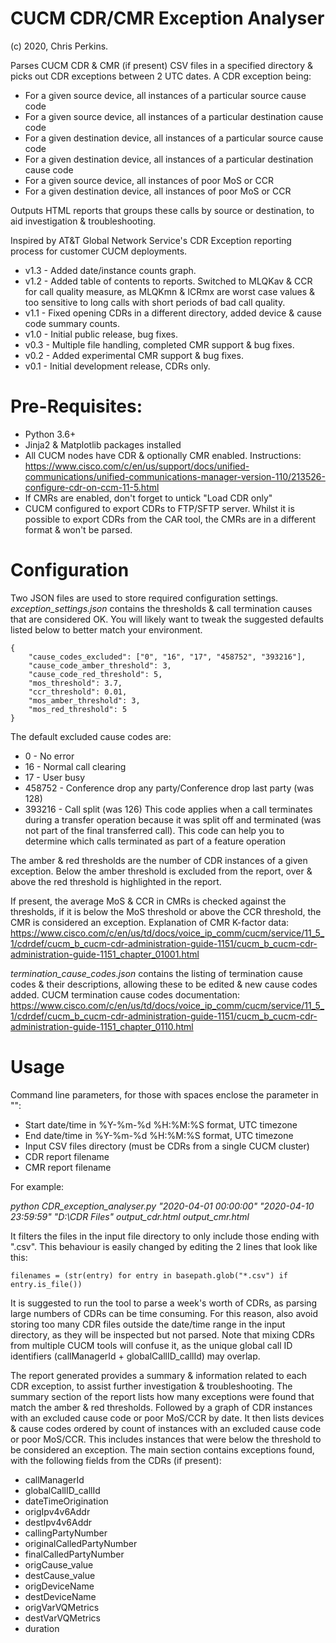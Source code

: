 # CUCM CDR/CMR Exception Analyser

(c) 2020, Chris Perkins.


Parses CUCM CDR & CMR (if present) CSV files in a specified directory & picks out CDR exceptions between 2 UTC dates. A CDR exception being:
* For a given source device, all instances of a particular source cause code
* For a given source device, all instances of a particular destination cause code
* For a given destination device, all instances of a particular source cause code
* For a given destination device, all instances of a particular destination cause code
* For a given source device, all instances of poor MoS or CCR
* For a given destination device, all instances of poor MoS or CCR

Outputs HTML reports that groups these calls by source or destination, to aid investigation & troubleshooting.

Inspired by AT&T Global Network Service's CDR Exception reporting process for customer CUCM deployments.

* v1.3 - Added date/instance counts graph.
* v1.2 - Added table of contents to reports. Switched to MLQKav & CCR for call quality measure, as MLQKmn & ICRmx are worst case values & too sensitive to long calls with short periods of bad call quality.
* v1.1 - Fixed opening CDRs in a different directory, added device & cause code summary counts.
* v1.0 - Initial public release, bug fixes.
* v0.3 - Multiple file handling, completed CMR support & bug fixes.
* v0.2 - Added experimental CMR support & bug fixes.
* v0.1 - Initial development release, CDRs only.


# Pre-Requisites:
* Python 3.6+
* Jinja2 & Matplotlib packages installed
* All CUCM nodes have CDR & optionally CMR enabled. Instructions: https://www.cisco.com/c/en/us/support/docs/unified-communications/unified-communications-manager-version-110/213526-configure-cdr-on-ccm-11-5.html
* If CMRs are enabled, don't forget to untick "Load CDR only"
* CUCM configured to export CDRs to FTP/SFTP server. Whilst it is possible to export CDRs from the CAR tool, the CMRs are in a different format & won't be parsed.

# Configuration
Two JSON files are used to store required configuration settings.
_exception_settings.json_ contains the thresholds & call termination causes that are considered OK. You will likely want to tweak the suggested defaults listed below to better match your environment.

```
{
	"cause_codes_excluded": ["0", "16", "17", "458752", "393216"],
	"cause_code_amber_threshold": 3,
	"cause_code_red_threshold": 5,
	"mos_threshold": 3.7,
	"ccr_threshold": 0.01,
	"mos_amber_threshold": 3,
	"mos_red_threshold": 5
}
```

The default excluded cause codes are:
* 0 - No error
* 16 - Normal call clearing
* 17 - User busy
* 458752 - Conference drop any party/Conference drop last party (was 128)
* 393216 - Call split (was 126) This code applies when a call terminates during a transfer operation because it was split off and terminated (was not part of the final transferred call). This code can help you to determine which calls terminated as part of a feature operation

The amber & red thresholds are the number of CDR instances of a given exception. Below the amber threshold is excluded from the report, over & above the red threshold is highlighted in the report.

If present, the average MoS & CCR in CMRs is checked against the thresholds, if it is below the MoS threshold or above the CCR threshold, the CMR is considered an exception.
Explanation of CMR K-factor data: https://www.cisco.com/c/en/us/td/docs/voice_ip_comm/cucm/service/11_5_1/cdrdef/cucm_b_cucm-cdr-administration-guide-1151/cucm_b_cucm-cdr-administration-guide-1151_chapter_01001.html

_termination_cause_codes.json_ contains the listing of termination cause codes & their descriptions, allowing these to be edited & new cause codes added. CUCM termination cause codes documentation: https://www.cisco.com/c/en/us/td/docs/voice_ip_comm/cucm/service/11_5_1/cdrdef/cucm_b_cucm-cdr-administration-guide-1151/cucm_b_cucm-cdr-administration-guide-1151_chapter_0110.html

# Usage
Command line parameters, for those with spaces enclose the parameter in "":

* Start date/time in %Y-%m-%d %H:%M:%S format, UTC timezone
* End date/time in %Y-%m-%d %H:%M:%S format, UTC timezone
* Input CSV files directory (must be CDRs from a single CUCM cluster)
* CDR report filename
* CMR report filename

For example:

_python CDR_exception_analyser.py "2020-04-01 00:00:00" "2020-04-10 23:59:59" "D:\CDR Files" output_cdr.html output_cmr.html_

It filters the files in the input file directory to only include those ending with ".csv". This behaviour is easily changed by editing the 2 lines that look like this:
```
filenames = (str(entry) for entry in basepath.glob("*.csv") if entry.is_file())
```

It is suggested to run the tool to parse a week's worth of CDRs, as parsing large numbers of CDRs can be time consuming. For this reason, also avoid storing too many CDR files outside the date/time range in the input directory, as they will be inspected but not parsed. Note that mixing CDRs from multiple CUCM tools will confuse it, as the unique global call ID identifiers (callManagerId + globalCallID_callId) may overlap.

The report generated provides a summary & information related to each CDR exception, to assist further investigation & troubleshooting.
The summary section of the report lists how many exceptions were found that match the amber & red thresholds. Followed by a graph of CDR instances with an excluded cause code or poor MoS/CCR by date. It then lists devices & cause codes ordered by count of instances with an excluded cause code or poor MoS/CCR. This includes instances that were below the threshold to be considered an exception.
The main section contains exceptions found, with the following fields from the CDRs (if present):

* callManagerId
* globalCallID_callId
* dateTimeOrigination
* origIpv4v6Addr
* destIpv4v6Addr
* callingPartyNumber
* originalCalledPartyNumber
* finalCalledPartyNumber
* origCause_value
* destCause_value
* origDeviceName
* destDeviceName
* origVarVQMetrics
* destVarVQMetrics
* duration
